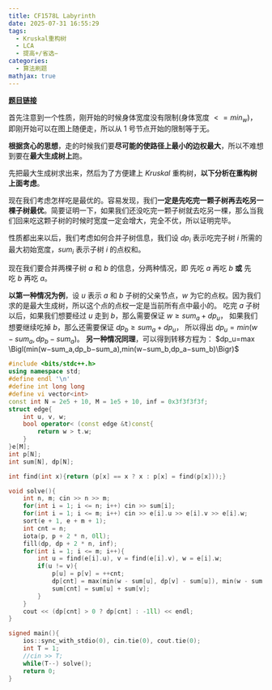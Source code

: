 ```yaml
---
title: CF1578L Labyrinth
date: 2025-07-31 16:55:29
tags:
  - Kruskal重构树
  - LCA
  - 提高+/省选−
categories:
  - 算法刷题
mathjax: true
---
```


**[题目链接](https://codeforces.com/contest/1578/problem/L)**

首先注意到一个性质，刚开始的时候身体宽度没有限制(身体宽度 $<= min_w$)，即刚开始可以在图上随便走，所以从 $1$ 号节点开始的限制等于无。

**根据贪心的思想**，走的时候我们要**尽可能的使路径上最小的边权最大**，所以不难想到要在**最大生成树上**跑。

先把最大生成树求出来，然后为了方便建上 $Kruskal$ 重构树，**以下分析在重构树上面考虑**。

现在我们考虑怎样吃是最优的。容易发现，我们**一定是先吃完一颗子树再去吃另一棵子树最优**。简要证明一下，如果我们还没吃完一颗子树就去吃另一棵，那么当我们回来吃这颗子树的时候时宽度一定会增大，完全不优，所以证明完毕。

性质都出来以后，我们考虑如何合并子树信息，我们设 $dp_i​$ 表示吃完子树 $i$ 所需的最大初始宽度，$sum_i$​ 表示子树 $i$ 的点权和。

现在我们要合并两棵子树 $a$ 和 $b$ 的信息，分两种情况，即 先吃 $a$ 再吃 $b$ **或** 先吃 $b$ 再吃 $a$。

**以第一种情况为例**，设 $u$ 表示 $a$ 和 $b$ 子树的父亲节点，$w$ 为它的点权。因为我们求的是最大生成树，所以这个点的点权一定是当前所有点中最小的。
吃完 $a$ 子树以后，如果我们想要经过 $u$ 走到 $b$，那么需要保证 $w ≥ sum_a​+dp_u$​，
如果我们想要继续吃掉 $b$，那么还需要保证 $dp_b​ ≥ sum_a​+dp_u$​，
所以得出 $dp_u​=min(w−sum_a​,dp_b​−sum_a​)$。
**另一种情况同理**，可以得到转移方程为：
$dp_u​=max \Bigl(min(w−sum_a​,dp_b​−sum_a​),min(w−sum_b​,dp_a​−sum_b​)\Bigr)$


```cpp
#include <bits/stdc++.h>
using namespace std;
#define endl '\n'
#define int long long
#define vi vector<int>
const int N = 2e5 + 10, M = 1e5 + 10, inf = 0x3f3f3f3f;
struct edge{
    int u, v, w;
    bool operator< (const edge &t)const{
        return w > t.w;
    }
}e[M];
int p[N];
int sum[N], dp[N];

int find(int x){return (p[x] == x ? x : p[x] = find(p[x]));}

void solve(){
    int n, m; cin >> n >> m;
    for(int i = 1; i <= n; i++) cin >> sum[i];
    for(int i = 1; i <= m; i++) cin >> e[i].u >> e[i].v >> e[i].w;
    sort(e + 1, e + m + 1);
    int cnt = n;
    iota(p, p + 2 * n, 0ll);
    fill(dp, dp + 2 * n, inf);
    for(int i = 1; i <= m; i++){
        int u = find(e[i].u), v = find(e[i].v), w = e[i].w;
        if(u != v){
            p[u] = p[v] = ++cnt;
            dp[cnt] = max(min(w - sum[u], dp[v] - sum[u]), min(w - sum[v], dp[u] - sum[v]));
            sum[cnt] = sum[u] + sum[v];
        }
    }
    cout << (dp[cnt] > 0 ? dp[cnt] : -1ll) << endl;
}

signed main(){
    ios::sync_with_stdio(0), cin.tie(0), cout.tie(0);
    int T = 1;
    //cin >> T;
    while(T--) solve();
    return 0;
}
```